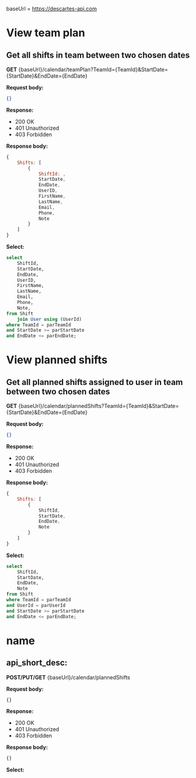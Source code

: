 baseUrl = https://descartes-api.com

# View team plan
## Get all shifts in team between two chosen dates
**GET** {baseUrl}/calendar/teamPlan?TeamId={TeamId}&StartDate={StartDate}&EndDate={EndDate}

**Request body:**
```json
{}
```
**Response:**
* 200 OK
* 401 Unauthorized
* 403 Forbidden

**Response body:**
```js
{
    Shifts: [
        {
            ShiftId: , 
            StartDate,
            EndDate,
            UserID,
            FirstName,
            LastName,
            Email,
            Phone,
            Note
        }
    ]
}
```
**Select:**
```sql
select 
    ShiftId,
    StartDate,
    EndDate,
    UserID,
    FirstName,
    LastName,
    Email,
    Phone,
    Note,
from Shift
    join User using (UserId)
where TeamId = parTeamId
and StartDate >= parStartDate
and EndDate <= parEndDate;
```


# View planned shifts
## Get all planned shifts assigned to user in team between two chosen dates
**GET** {baseUrl}/calendar/plannedShifts?TeamId={TeamId}&StartDate={StartDate}&EndDate={EndDate}

**Request body:**
```json
{}
```
**Response:**
* 200 OK
* 401 Unauthorized
* 403 Forbidden

**Response body:**
```js
{
    Shifts: [
        {
            ShiftId, 
            StartDate,
            EndDate,
            Note
        }
    ]
}
```
**Select:**
```sql
select 
    ShiftId, 
    StartDate,
    EndDate,
    Note
from Shift  
where TeamId = parTeamId
and UserId = parUserId
and StartDate >= parStartDate
and EndDate <= parEndDate;
```


# name
## api_short_desc:
**POST/PUT/GET** {baseUrl}/calendar/plannedShifts

**Request body:**
```js
{}
```
**Response:**
* 200 OK
* 401 Unauthorized
* 403 Forbidden

**Response body:**
```js
{}
```
**Select:**
```sql
```